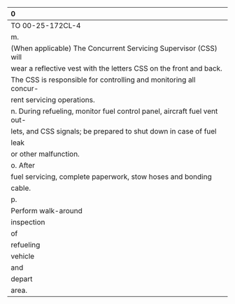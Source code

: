 | 0                                                                        |
|:-------------------------------------------------------------------------|
| TO 00-25-172CL-4                                                         |
| m.                                                                       |
| (When applicable) The Concurrent Servicing Supervisor (CSS) will         |
| wear a reflective vest with the letters CSS on the front and back.       |
| The CSS is responsible for controlling and monitoring all concur-        |
| rent servicing operations.                                               |
| n. During refueling, monitor fuel control panel, aircraft fuel vent out- |
| lets, and CSS signals; be prepared to shut down in case of fuel          |
| leak                                                                     |
| or other malfunction.                                                    |
| o. After                                                                 |
| fuel servicing, complete paperwork, stow hoses and bonding               |
| cable.                                                                   |
| p.                                                                       |
| Perform walk-around                                                      |
| inspection                                                               |
| of                                                                       |
| refueling                                                                |
| vehicle                                                                  |
| and                                                                      |
| depart                                                                   |
| area.                                                                    |
